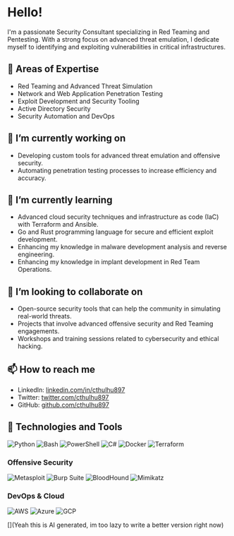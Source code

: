 # Hello!

I'm a passionate Security Consultant specializing in Red Teaming and Pentesting. With a strong focus on advanced threat emulation, I dedicate myself to identifying and exploiting vulnerabilities in critical infrastructures.

## 🌟 Areas of Expertise

- Red Teaming and Advanced Threat Simulation
- Network and Web Application Penetration Testing
- Exploit Development and Security Tooling
- Active Directory Security
- Security Automation and DevOps

## 🔭 I’m currently working on
- Developing custom tools for advanced threat emulation and offensive security.
- Automating penetration testing processes to increase efficiency and accuracy.

## 🌱 I’m currently learning
- Advanced cloud security techniques and infrastructure as code (IaC) with Terraform and Ansible.
- Go and Rust programming language for secure and efficient exploit development.
- Enhancing my knowledge in malware development analysis and reverse engineering.
- Enhancing my knowledge in implant development in Red Team Operations.

## 👯 I’m looking to collaborate on
- Open-source security tools that can help the community in simulating real-world threats.
- Projects that involve advanced offensive security and Red Teaming engagements.
- Workshops and training sessions related to cybersecurity and ethical hacking.

## 📫 How to reach me
- LinkedIn: [linkedin.com/in/cthulhu897](https://www.linkedin.com/in/cthulhu897)
- Twitter: [twitter.com/cthulhu897](https://twitter.com/cthulhu897)
- GitHub: [github.com/cthulhu897](https://github.com/cthulhu897)

## 🧰 Technologies and Tools
![Python](https://img.shields.io/badge/-Python-3776AB?style=flat-square&logo=python&logoColor=white)
![Bash](https://img.shields.io/badge/-Bash-4EAA25?style=flat-square&logo=gnu-bash&logoColor=white)
![PowerShell](https://img.shields.io/badge/-PowerShell-5391FE?style=flat-square&logo=powershell&logoColor=white)
![C#](https://img.shields.io/badge/-C%23-239120?style=flat-square&logo=c-sharp&logoColor=white)
![Docker](https://img.shields.io/badge/-Docker-2496ED?style=flat-square&logo=docker&logoColor=white)
![Terraform](https://img.shields.io/badge/-Terraform-7B42BC?style=flat-square&logo=terraform&logoColor=white)

### Offensive Security
![Metasploit](https://img.shields.io/badge/-Metasploit-20232A?style=flat-square&logo=metasploit)
![Burp Suite](https://img.shields.io/badge/-Burp%20Suite-ff6600?style=flat-square&logo=burp-suite&logoColor=white)
![BloodHound](https://img.shields.io/badge/-BloodHound-20232A?style=flat-square&logo=bloodhound)
![Mimikatz](https://img.shields.io/badge/-Mimikatz-20232A?style=flat-square&logo=mimikatz)

### DevOps & Cloud
![AWS](https://img.shields.io/badge/-AWS-232F3E?style=flat-square&logo=amazon-aws)
![Azure](https://img.shields.io/badge/-Azure-0078D4?style=flat-square&logo=microsoft-azure)
![GCP](https://img.shields.io/badge/-GCP-4285F4?style=flat-square&logo=google-cloud)


[](Yeah this is AI generated, im too lazy to write a better version right now)
